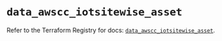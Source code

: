 # `data_awscc_iotsitewise_asset`

Refer to the Terraform Registry for docs: [`data_awscc_iotsitewise_asset`](https://registry.terraform.io/providers/hashicorp/awscc/0.70.0/docs/data-sources/iotsitewise_asset).

